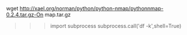 wget http://xael.org/norman/python/python-nmap/pythonnmap-0.2.4.tar.gz-On map.tar.gz 





>>> import subprocess
>>> subprocess.call('df -k',shell=True)